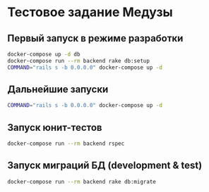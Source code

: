# Тестовое задание Медузы

## Первый запуск в режиме разработки

```bash
docker-compose up -d db
docker-compose run --rm backend rake db:setup
COMMAND="rails s -b 0.0.0.0" docker-compose up -d
```

## Дальнейшие запуски

```bash
COMMAND="rails s -b 0.0.0.0" docker-compose up -d
```

## Запуск юнит-тестов

```bash
docker-compose run --rm backend rspec 
```

## Запуск миграций БД (development & test)

```bash
docker-compose run --rm backend rake db:migrate 
```